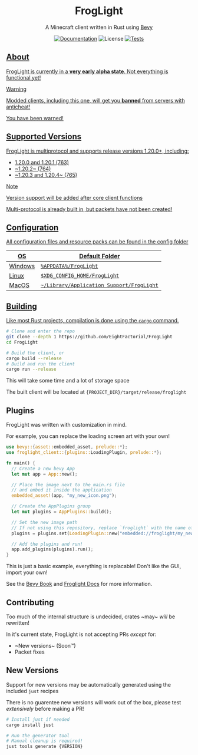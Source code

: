 <h1 align="center">FrogLight</h1>
<p align="center">A Minecraft client written in Rust using <a href="https://bevyengine.org/">Bevy</a></p>

<p align="center">
  <a href="https://github.com/EightFactorial/FrogLight"><img alt="Documentation" src="https://img.shields.io/badge/docs-master-blue.svg"></a>  
  <img alt="License" src="https://img.shields.io/badge/license-MIT/Apache--2.0---?color=blue">
  <a href="https://github.com/EightFactorial/FrogLight/actions"><img alt="Tests" src="https://github.com/EightFactorial/FrogLight/actions/workflows/nextest.yml/badge.svg"</a>
</p>

## About

FrogLight is currently in a **very early alpha state**. Not everything is functional yet!

> [!Warning]
> Modded clients, including this one, will get you **banned** from servers with anticheat!
> 
> You have been warned!

## Supported Versions

FrogLight is multiprotocol and supports release versions 1.20.0+, including:
- 1.20.0 and 1.20.1 (763)
- ~1.20.2~ (764)
- ~1.20.3 and 1.20.4~ (765)

> [!Note]
> Version support will be added after core client functions
> 
> Multi-protocol is already built in, but packets have not been created!

## Configuration

All configuration files and resource packs can be found in the config folder

| OS | Default Folder |
| --- | --- |
| Windows | `%APPDATA%/FrogLight` |
| Linux | `$XDG_CONFIG_HOME/FrogLight` |
| MacOS | `~/Library/Application Support/FrogLight` |

## Building

Like most Rust projects, compilation is done using the `cargo` command.

```sh
# Clone and enter the repo
git clone --depth 1 https://github.com/EightFactorial/FrogLight
cd FrogLight

# Build the client, or
cargo build --release
# Build and run the client
cargo run --release
```

This will take some time and a lot of storage space

The built client will be located at `{PROJECT_DIR}/target/release/froglight`

## Plugins

FrogLight was written with customization in mind.

For example, you can replace the loading screen art with your own!

```rust
use bevy::{asset::embedded_asset, prelude::*};
use froglight_client::{plugins::LoadingPlugin, prelude::*};

fn main() {
  // Create a new bevy App
  let mut app = App::new();

  // Place the image next to the main.rs file
  // and embed it inside the application
  embedded_asset!(app, "my_new_icon.png");

  // Create the AppPlugins group
  let mut plugins = AppPlugins::build();

  // Set the new image path
  // If not using this repository, replace `froglight` with the name of your crate
  plugins = plugins.set(LoadingPlugin::new("embedded://froglight/my_new_icon.png"));

  // Add the plugins and run!
  app.add_plugins(plugins).run();
}
```
This is just a basic example, everything is replacable! Don't like the GUI, import your own!

See the [Bevy Book](https://bevyengine.org/learn/book/getting-started/plugins/) and [Froglight Docs](https://github.com/EightFactorial/FrogLight/) for more information.

## Contributing

Too much of the internal structure is undecided, crates ~may~ *will* be rewritten!

In it's current state, FrogLight is not accepting PRs *except* for:
- ~New versions~ (Soon™)
- Packet fixes

## New Versions

Support for new versions may be automatically generated using the included `just` recipes

There is no guarentee new versions will work out of the box, please test *extensively* before making a PR!

```sh
# Install just if needed
cargo install just

# Run the generator tool
# Manual cleanup is required!
just tools generate {VERSION}
```
